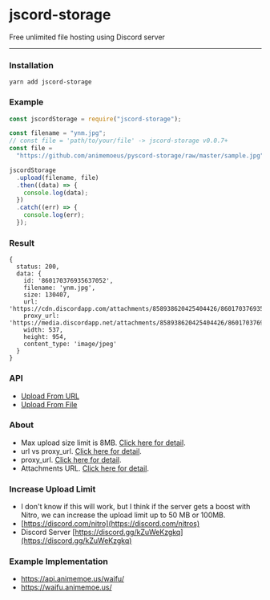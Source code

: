 # jscord-storage

Free unlimited file hosting using Discord server

---

### Installation

```
yarn add jscord-storage
```

### Example

```javascript
const jscordStorage = require("jscord-storage");

const filename = "ynm.jpg";
// const file = 'path/to/your/file' -> jscord-storage v0.0.7+
const file =
  "https://github.com/animemoeus/pyscord-storage/raw/master/sample.jpg";

jscordStorage
  .upload(filename, file)
  .then((data) => {
    console.log(data);
  })
  .catch((err) => {
    console.log(err);
  });
```

### Result

```
{
  status: 200,
  data: {
    id: '860170376935637052',
    filename: 'ynm.jpg',
    size: 130407,
    url: 'https://cdn.discordapp.com/attachments/858938620425404426/860170376935637052/ynm.jpg',
    proxy_url: 'https://media.discordapp.net/attachments/858938620425404426/860170376935637052/ynm.jpg',
    width: 537,
    height: 954,
    content_type: 'image/jpeg'
  }
}
```

### API

- [Upload From URL](https://discord-storage.animemoe.us/upload-from-url/)
- [Upload From File](https://discord-storage.animemoe.us/upload-from-file/)

### About

- Max upload size limit is 8MB. [Click here for detail](https://support.discord.com/hc/en-us/community/posts/360031101592-Increase-max-file-size-for-free-accounts).
- url vs proxy_url. [Click here for detail](https://www.reddit.com/r/discordapp/comments/e8lgj2/mediadiscordappnet_cdndiscordappcom/).
- proxy_url. [Click here for detail](https://www.reddit.com/r/discordapp/comments/f1ixly/.discord_adding_lower_width_and_height_to_linked/).
- Attachments URL. [Click here for detail](https://support.discord.com/hc/en-us/community/posts/360061593771-Privacy-for-CDN-attachements).

### Increase Upload Limit

- I don't know if this will work, but I think if the server gets a boost with Nitro, we can increase the upload limit up to 50 MB or 100MB.
- [https://discord.com/nitro](https://discord.com/nitros)
- Discord Server [https://discord.gg/kZuWeKzgkq](https://discord.gg/kZuWeKzgkq)

### Example Implementation

- https://api.animemoe.us/waifu/
- https://waifu.animemoe.us/
